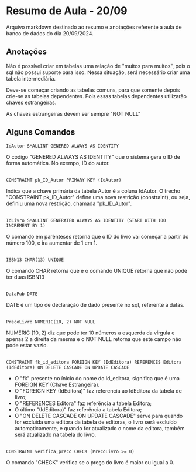 # Resumo de Aula - 20/09
Arquivo markdown destinado ao resumo e anotações referente a aula de banco de dados do dia 20/09/2024.

## Anotações 
Não é possível criar em tabelas uma relação de "muitos para muitos", pois o sql não possui suporte para isso. Nessa situação, será necessário criar uma tabela intermediária.

Deve-se começar criando as tabelas comuns, para que somente depois crie-se as tabelas dependentes. Pois essas tabelas dependentes utilizarão chaves estrangeiras.

As chaves estrangeiras devem ser sempre "NOT NULL"


## Alguns Comandos
```
IdAutor SMALLINT GENERED ALWAYS AS IDENTITY
```
O código "GENERED ALWAYS AS IDENTITY" que o sistema gera o ID de forma automática. No exempo, ID do autor. <br> <br>

```
CONSTRAINT pk_ID_Autor PRIMARY KEY (IdAutor)
```
Indica que a chave primária da tabela Autor é a coluna IdAutor. O trecho "CONSTRAINT pk_ID_Autor" define uma nova restrição (constraint), ou seja, definiu uma nova restrição, chamada "pk_ID_Autor".<br> <br>

```
IdLivro SMALLINT GENERATED ALWAYS AS IDENTITY (START WITH 100 INCREMENT BY 1)
```
O comando em parênteses retorna que o ID do livro vai começar a partir do número 100, e ira aumentar de 1 em 1.<br><br>

```
ISBN13 CHAR(13) UNIQUE
```
O comando CHAR retorna que e o comando UNIQUE retorna que não pode ter duas ISBN13 <br><br>

```
DataPub DATE
```
DATE é um tipo de declaração de dado presente no sql, referente a datas.<br><br>

```
PrecoLivro NUMERIC(10, 2) NOT NULL
```
NUMERIC (10, 2) diz que pode ter 10 números a esquerda da vírgula e apenas 2 a direita da mesma e o NOT NULL retorna que este campo não pode estar vazio.<br><br>

```
CONSTRAINT fk_id_editora FOREIGN KEY (IdEditora) REFERENCES Editora (IdEditora) ON DELETE CASCADE ON UPDATE CASCADE
```
- O "fk" presente no ínicio do nome do id_editora, significa que é uma FOREIGN KEY (Chave Estrangeira).<br>
- O "FOREIGN KEY (IdEditora)" faz referencia ao IdEditora da tabela de livro;<br>
- O "REFERENCES Editora" faz referência a tabela Editora;<br>
- O último "(IdEditora)" faz referência a tabela Editora;<br>
- O "ON DELETE CASCADE ON UPDATE CASCADE" serve para quando for excluida uma editora da tabela de editoras, o livro será excluído automaticamente, e quando for atualizado o nome da editora, também será atualizado na tabela do livro. <br><br>

```
CONSTRAINT verifica_preco CHECK (PrecoLivro >= 0)
```

O comando "CHECK" verifica se o preço do livro é maior ou igual a 0.<br><br>